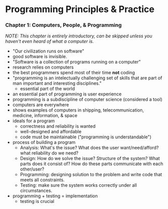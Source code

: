 # Programming Principles & Practice

### Chapter 1: Computers, People, & Programming

*NOTE: This chapter is entirely introductory, can be skipped unless you haven't even heard of what a computer is.*

- "Our civilization runs on software"
- good software is invisible.
- "Software is a collection of programs running on a computer"
- research relies on computers
- the best programmers spend most of their time **not** coding
- "programming is an intelectually challenging set of skills that are part of man important and interesting disciplines."
	- essential part of the world
- an essential part of programming is user experience
- programming is a subdiscipline of computer science (considered a tool)
- computers are everywhere
- shows examples of computers in shipping, telecommunication, medicine, information, & space 
- ideals for a program
	- correctness and reliability is wanted
	- well-designed and affordable
	- code must be maintainable ("programming is understandable")
- process of building a program
	- Analysis: What's the issue? What does the user want/need/afford? what reliability do we need?
	- Design: How do we solve the issue? Structure of the system? What parts does it consist of? How do these parts communicate with each other/user?
	- Programming: designing solution to the problem and write code that meets all constraints.
	- Testing: make sure the system works correctly under all circumstances.
- programming + testing = implementation
	- testing is crucial
